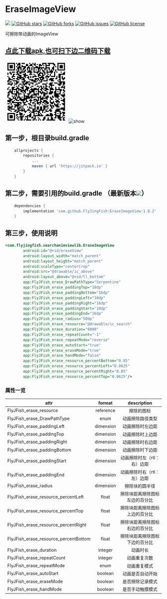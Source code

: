 # EraseImageView

[![](https://jitpack.io/v/FlyJingFish/EraseImageView.svg)](https://jitpack.io/#FlyJingFish/EraseImageView)
[![GitHub stars](https://img.shields.io/github/stars/FlyJingFish/EraseImageView.svg)](https://github.com/FlyJingFish/EraseImageView/stargazers)
[![GitHub forks](https://img.shields.io/github/forks/FlyJingFish/EraseImageView.svg)](https://github.com/FlyJingFish/EraseImageView/network)
[![GitHub issues](https://img.shields.io/github/issues/FlyJingFish/EraseImageView.svg)](https://github.com/FlyJingFish/EraseImageView/issues)
[![GitHub license](https://img.shields.io/github/license/FlyJingFish/EraseImageView.svg)](https://github.com/FlyJingFish/EraseImageView/blob/master/LICENSE)


可擦除带动画的ImageView

## [点此下载apk,也可扫下边二维码下载](https://github.com/FlyJingFish/EraseImageView/blob/master/apk/release/app-release.apk?raw=true)

<img src="/screenshot/download_qrcode.png" alt="show" width="200px" />

<img src="/screenshot/SVID_20230617_223820_3.gif" alt="show" width="308px" height=""/>

## 第一步，根目录build.gradle

```gradle
    allprojects {
        repositories {
            ...
            maven { url 'https://jitpack.io' }
        }
    }
```
## 第二步，需要引用的build.gradle （最新版本[![](https://jitpack.io/v/FlyJingFish/EraseImageView.svg)](https://jitpack.io/#FlyJingFish/EraseImageView)）

```gradle
    dependencies {
        implementation 'com.github.FlyJingFish:EraseImageView:1.0.2'
    }
```
## 第三步，使用说明

```xml
<com.flyjingfish.searchanimviewlib.EraseImageView
        android:id="@+id/eraseView"
        android:layout_width="match_parent"
        android:layout_height="match_parent"
        android:scaleType="centerCrop"
        android:src="@drawable/ic_above"
        android:layout_above="@+id/ll_bottom"
        app:FlyJFish_erase_DrawPathType="Serpentine"
        app:FlyJFish_erase_paddingTop="10dp"
        app:FlyJFish_erase_paddingBottom="16dp"
        app:FlyJFish_erase_paddingLeft="10dp"
        app:FlyJFish_erase_paddingRight="16dp"
        app:FlyJFish_erase_paddingStart="10dp"
        app:FlyJFish_erase_paddingEnd="16dp"
        app:FlyJFish_erase_radius="50dp"
        app:FlyJFish_erase_resource="@drawable/ic_search"
        app:FlyJFish_erase_duration="6000"
        app:FlyJFish_erase_repeatCount="-1"
        app:FlyJFish_erase_repeatMode="reverse"
        app:FlyJFish_erase_autoStart="true"
        app:FlyJFish_erase_eraseMode="true"
        app:FlyJFish_erase_handMode="false"
        app:FlyJFish_erase_resource_percentBottom="0.85"
        app:FlyJFish_erase_resource_percentLeft="0.0625"
        app:FlyJFish_erase_resource_percentRight="0.85"
        app:FlyJFish_erase_resource_percentTop="0.0625"/>
```

### 属性一览

| attr                                  |  format   |   description    |
|---------------------------------------|:---------:|:----------------:|
| FlyJFish_erase_resource               | reference |      擦除的图标       |
| FlyJFish_erase_DrawPathType           |   enum    |     动画擦除路径类型     |
| FlyJFish_erase_paddingLeft            | dimension |     动画擦除时左边距     |
| FlyJFish_erase_paddingTop             | dimension |     动画擦除时上边距     |
| FlyJFish_erase_paddingRight           | dimension |     动画擦除时右边距     |
| FlyJFish_erase_paddingBottom          | dimension |     动画擦除时下边距     |
| FlyJFish_erase_paddingStart           | dimension | 动画擦除时左（rtl： 右）边距 |
| FlyJFish_erase_paddingEnd             | dimension | 动画擦除时右（rtl： 左）边距 |
| FlyJFish_erase_radius                 | dimension |     擦除块的圆半径      |
| FlyJFish_erase_resource_percentLeft   |   float   | 擦除块距离擦除图标左边的百分比  |
| FlyJFish_erase_resource_percentTop    |   float   | 擦除块距离擦除图标上边的百分比  |
| FlyJFish_erase_resource_percentRight  |   float   | 擦除块距离擦除图标右边的百分比  |
| FlyJFish_erase_resource_percentBottom |   float   | 擦除块距离擦除图标下边的百分比  |
| FlyJFish_erase_duration               |  integer  |       动画时长       |
| FlyJFish_erase_repeatCount            |  integer  |      动画重复次数      |
| FlyJFish_erase_repeatMode             |   enum    |      动画重复模式      |
| FlyJFish_erase_autoStart              |  boolean  |     动画是否自动开始     |
| FlyJFish_erase_eraseMode              |  boolean  |     是否擦除记录模式     |
| FlyJFish_erase_handMode               |  boolean  |     是否手动触摸模式     |


